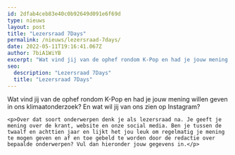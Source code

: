 ```yaml
---
id: 2dfab4ceb83e40c0b92649d091e6f69d
type: nieuws
layout: post
title: "Lezersraad 7Days"
permalink: /nieuws/lezersraad-7days/
date: 2022-05-11T19:16:41.067Z
author: 7biA1WiYB
excerpt: "Wat vind jij van de ophef rondom K-Pop en had je jouw mening willen geven in ons klimaatonderzoek? En wat wil jij van ons zien op Instagram?  "
seo:
  description: "Lezersraad 7Days"
  title: "Lezersraad 7Days"
---
```

Wat vind jij van de ophef rondom K-Pop en had je jouw mening willen geven in ons klimaatonderzoek? En wat wil jij van ons zien op Instagram?  

    <p>Over dat soort onderwerpen denk je als lezersraad na. Je geeft je mening over de krant, website en onze social media. Ben je tussen de twaalf en achttien jaar en lijkt het jou leuk om regelmatig je mening te mogen geven en af en toe gebeld te worden door de redactie over bepaalde onderwerpen? Vul dan hieronder jouw gegevens in.</p>  
